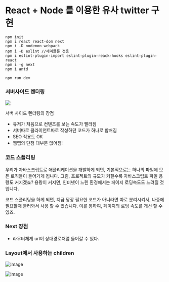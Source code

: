 # React + Node 를 이용한 유사 twitter 구현

```
npm init
npm i react react-dom next
npm i -D nodemon webpack
npm i -D eslint //세미콜론 전용
npm i eslint-plugin-import eslint-plugin-reack-hooks eslint-plugin-react
npm i -g next
npm i antd
```

```
npm run dev
```

### 서버사이드 렌더링

![](https://subicura.com/assets/article_images/2016-06-20-server-side-rendering-with-react/client-side-vs-server-side.png)

서버 사이드 렌더링의 장점

- 유저가 처음으로 컨텐츠를 보는 속도가 빨라짐
- 서버따로 클라이언트따로 작성하던 코드가 하나로 합쳐짐
- SEO 적용도 OK
- 웹앱의 단점 대부분 없어짐!

### 코드 스플리팅

우리가 자바스크립트로 애플리케이션을 개발하게 되면, 기본적으로는 하나의 파일에 모든 로직들이 들어가게 됩니다. 그럼, 프로젝트의 규모가 커질수록 자바스크립트 파일 용량도 커지겠죠? 용량이 커지면, 인터넷이 느린 환경에서는 페이지 로딩속도도 느려질 것입니다.

코드 스플리팅을 하게 되면, 지금 당장 필요한 코드가 아니라면 따로 분리시켜서, 나중에 필요할때 불러와서 사용 할 수 있습니다. 이를 통하여, 페이지의 로딩 속도를 개선 할 수 있죠.

### Next 장점

- 라우터체계 url이 상대경로처럼 들어갈 수 있다.

### Layout에서 사용하는 children

![image](https://user-images.githubusercontent.com/26537104/63342832-71dfbb80-c387-11e9-9dfb-f6c6093e8f4a.png)

![image](https://user-images.githubusercontent.com/26537104/63342867-8e7bf380-c387-11e9-91c7-159db74c6e75.png)
